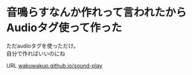 # 音鳴らすなんか作れって言われたからAudioタグ使って作った

ただaudioタグを使っただけ。  
自分で作ればいいのにね

URL [wakuwakup.github.io/sound-play](https://wakuwakup.github.io/sound-play/)
